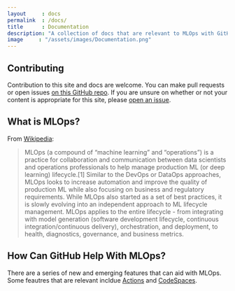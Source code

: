 ```yaml
---
layout     : docs
permalink  : /docs/
title      : Documentation
description: "A collection of docs that are relevant to MLOps with GitHub."
image     : "/assets/images/Documentation.png"
---
```


## Contributing

Contribution to this site and docs are welcome.  You can make pull requests or open issues [on this GitHub repo](https://github.com/machine-learning-apps/website).  If you are unsure on whether or not your content is appropriate for this site, please [open an issue](https://github.com/machine-learning-apps/website/issues/new/choose).

## What is MLOps?

From [Wikipedia](https://en.wikipedia.org/wiki/MLOps):

> MLOps (a compound of “machine learning” and “operations”) is a practice for collaboration and communication between data scientists and operations professionals to help manage production ML (or deep learning) lifecycle.[1] Similar to the DevOps or DataOps approaches, MLOps looks to increase automation and improve the quality of production ML while also focusing on business and regulatory requirements. While MLOps also started as a set of best practices, it is slowly evolving into an independent approach to ML lifecycle management. MLOps applies to the entire lifecycle - from integrating with model generation (software development lifecycle, continuous integration/continuous delivery), orchestration, and deployment, to health, diagnostics, governance, and business metrics.

## How Can GitHub Help With MLOps?

There are a series of new and emerging features that can aid with MLOps.  Some feautres that are relevant incldue [Actions](https://github.com/features/actions) and [CodeSpaces](https://github.com/features/codespaces).

